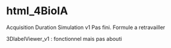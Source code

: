 # html_4BioIA

Acquisition Duration Simulation v1 
Pas fini. Formule a retravailler

 
3DlabelViewer_v1 : fonctionnel mais pas abouti
